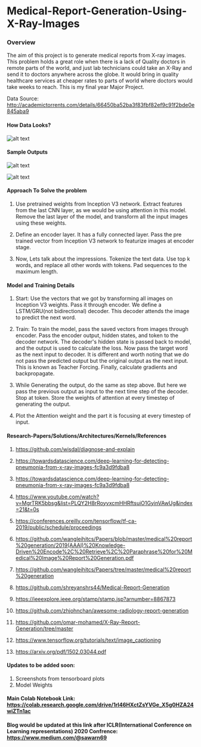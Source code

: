 # Medical-Report-Generation-Using-X-Ray-Images

### Overview
The aim of this project is to generate medical reports from X-ray images. This problem holds a great role when there is a lack of Quality doctors in remote parts of the world, and just lab technicians could take an X-Ray and send it to doctors anywhere across the globe.  It would bring in quality healthcare services at cheaper rates to parts of world where doctors would take weeks to reach.
This is my final year Major Project. 

Data Source: http://academictorrents.com/details/66450ba52ba3f83fbf82ef9c91f2bde0e845aba9
#### How Data Looks?
![alt text](https://github.com/sawarn69/Medical-Report-Generation-Using-X-Ray-Images/blob/master/Data_format.png)


#### Sample Outputs
![alt text](https://github.com/sawarn69/Medical-Report-Generation-Using-X-Ray-Images/blob/master/Outputs/CXR2536_IM-1049-1001_result.png)


![alt text](https://github.com/sawarn69/Medical-Report-Generation-Using-X-Ray-Images/blob/master/Outputs/CXR2689_IM-1160-1002001_result.png)



#### Approach To Solve the problem

1. Use pretrained  weights from Inception V3 network. Extract features from the last CNN layer, as we would be using attention in this model.  Remove the last layer of the model, and transform all the input images using these weights. 

2. Define an encoder layer. It has a fully connected layer. Pass the pre trained vector  from Inception V3 network to featurize images at encoder stage. 

3. Now, Lets talk about the impressions. Tokenize the text data. Use top k words, and replace all other words with <UNK> tokens.  Pad sequences to the maximum length. 

#### Model and Training Details

1.  Start: Use the vectors that we got by transforming all images on Inception V3 weights. Pass it through encoder. We define a LSTM/GRU(not bidirectional) decoder. This decoder attends the image to predict the next word. 

2.  Train: To train the model, pass the saved vectors from images through encoder. Pass the encoder output, hidden states, and <start> token to the decoder network. The decoder's hidden state is passed back to model, and the output is used to calculate the loss. Now pass the target word as the next input to decoder. It is different and worth noting that we do not pass the predicted output but the original output as the next input. This is known as Teacher Forcing. Finally, calculate gradients and backpropagate. 

3.  While Generating the output, do the same as step above. But here we pass the previous output as input to the next time step of the decoder.  Stop at <end> token. Store the weights of attention at every timestep of generating the output. 

4.  Plot the Attention weight and the part it is focusing at every timestep of input. 


#### Research-Papers/Solutions/Architectures/Kernels/References

1. https://github.com/wisdal/diagnose-and-explain

2. https://towardsdatascience.com/deep-learning-for-detecting-pneumonia-from-x-ray-images-fc9a3d9fdba8

3. https://towardsdatascience.com/deep-learning-for-detecting-pneumonia-from-x-ray-images-fc9a3d9fdba8

4. https://www.youtube.com/watch?v=MgrTRK5bbsg&list=PLQY2H8rRoyvxcmHHRftsuiO1GyinVAwUg&index=21&t=0s

5. https://conferences.oreilly.com/tensorflow/tf-ca-2019/public/schedule/proceedings

6. https://github.com/wangleihitcs/Papers/blob/master/medical%20report%20generation/2019(AAAI)%20Knowledge-Driven%20Encode%2C%20Retrieve%2C%20Paraphrase%20for%20Medical%20Image%20Report%20Generation.pdf

7. https://github.com/wangleihitcs/Papers/tree/master/medical%20report%20generation

8. https://github.com/shreyanshrs44/Medical-Report-Generation

9. https://ieeexplore.ieee.org/stamp/stamp.jsp?arnumber=8867873

10. https://github.com/zhjohnchan/awesome-radiology-report-generation

11. https://github.com/omar-mohamed/X-Ray-Report-Generation/tree/master

12. https://www.tensorflow.org/tutorials/text/image_captioning

13. https://arxiv.org/pdf/1502.03044.pdf

#### Updates to be added soon:
1. Screenshots from tensorboard plots 
2. Model Weights 
#### Main Colab Notebook Link:  https://colab.research.google.com/drive/1rI46HXctZsYVGe_X5g0HZA24wiZTn1ac
#### Blog would be updated at this link after ICLR(International Conference on Learning representations) 2020 Confrence: https://www.medium.com/@sawarn69
